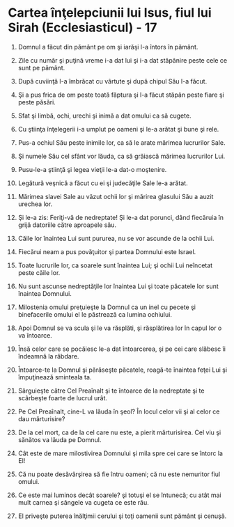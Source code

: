 # Cartea &#238;n&#355;elepciunii lui Isus, fiul lui Sirah (Ecclesiasticul) - 17

1. Domnul a făcut din pământ pe om şi iarăşi l-a întors în pământ. 

2. Zile cu număr şi puţină vreme i-a dat lui şi i-a dat stăpânire peste cele ce sunt pe pământ. 

3. După cuviinţă l-a îmbrăcat cu vârtute şi după chipul Său l-a făcut. 

4. Şi a pus frica de om peste toată făptura şi l-a făcut stăpân peste fiare şi peste păsări. 

5. Sfat şi limbă, ochi, urechi şi inimă a dat omului ca să cugete. 

6. Cu ştiinţa înţelegerii i-a umplut pe oameni şi le-a arătat şi bune şi rele. 

7. Pus-a ochiul Său peste inimile lor, ca să le arate mărimea lucrurilor Sale. 

8. Şi numele Său cel sfânt vor lăuda, ca să grăiască mărimea lucrurilor Lui. 

9. Pusu-le-a ştiinţă şi legea vieţii le-a dat-o moştenire. 

10. Legătură veşnică a făcut cu ei şi judecăţile Sale le-a arătat. 

11. Mărimea slavei Sale au văzut ochii lor şi mărirea glasului Său a auzit urechea lor. 

12. Şi le-a zis: Feriţi-vă de nedreptate! Şi le-a dat porunci, dând fiecăruia în grijă datoriile către aproapele său. 

13. Căile lor înaintea Lui sunt pururea, nu se vor ascunde de la ochii Lui. 

14. Fiecărui neam a pus povăţuitor şi partea Domnului este Israel. 

15. Toate lucrurile lor, ca soarele sunt înaintea Lui; şi ochii Lui neîncetat peste căile lor. 

16. Nu sunt ascunse nedreptăţile lor înaintea Lui şi toate păcatele lor sunt înaintea Domnului. 

17. Milostenia omului preţuieşte la Domnul ca un inel cu pecete şi binefacerile omului el le păstrează ca lumina ochiului. 

18. Apoi Domnul se va scula şi le va răsplăti, şi răsplătirea lor în capul lor o va întoarce. 

19. Însă celor care se pocăiesc le-a dat întoarcerea, şi pe cei care slăbesc îi îndeamnă la răbdare. 

20. Întoarce-te la Domnul şi părăseşte păcatele, roagă-te înaintea feţei Lui şi împuţinează sminteala ta. 

21. Sârguieşte către Cel Preaînalt şi te întoarce de la nedreptate şi te scârbeşte foarte de lucrul urât. 

22. Pe Cel Preaînalt, cine-L va lăuda în şeol? În locul celor vii şi al celor ce dau mărturisire? 

23. De la cel mort, ca de la cel care nu este, a pierit mărturisirea. Cel viu şi sănătos va lăuda pe Domnul. 

24. Cât este de mare milostivirea Domnului şi mila spre cei care se întorc la El! 

25. Că nu poate desăvârşirea să fie întru oameni; că nu este nemuritor fiul omului. 

26. Ce este mai luminos decât soarele? şi totuşi el se întunecă; cu atât mai mult carnea şi sângele va cugeta ce este rău. 

27. El priveşte puterea înălţimii cerului şi toţi oamenii sunt pământ şi cenuşă. 

